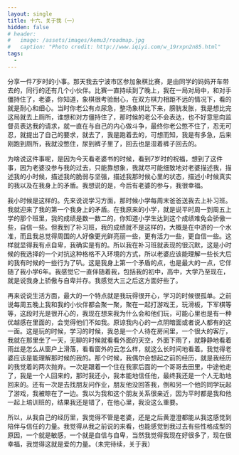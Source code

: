 ```yaml
---
layout: single
title: 十六、关于我（一）
hidden: false
# header:
#   image: /assets/images/kemu3/roadmap.jpg
#   caption: "Photo credit: http://www.iqiyi.com/w_19rxpn2n85.html"
tags:
  - 
---
```


分享一件7岁时的小事。那天我去宁波市区参加象棋比赛，是由同学的妈妈开车带去的，同行的还有几个小伙伴。比赛一直持续到了晚上，我在一局对局中，和对手僵持住了，老婆，你知道，象棋很考验耐心，在双方棋力相距不远的情况下，看的就是耐心和细心。当时你老公有点尿急，整场象棋比下来，膀胱发胀，我是想比完这局就去上厕所，谁想和对方僵持住了，那时候的老公不会表达，也不好意思向监督员表达我的请求，就一直在与自己的内心做斗争，最终你老公憋不住了，忍无可忍，就提出了自己的要求，就去了，我是跑着去的，可想而知，我是有多急，后来刚跑到厕所，我就没憋住，尿到裤子里了，回去也是湿着裤子回去的。

为啥说这件事呢，是因为今天看老婆书的时候，看到7岁时的祝福，想到了这件事，因为老婆没参与我的过去，只能靠想象，我就尽可能细致地对老婆描述我，描述我的小时候，描述我的脆弱与坚强，描述我那时候心里的状态，描述小时候真实的我以及在我身上的矛盾。我想说的是，今后有老婆的参与，我很幸福。

我小时候是这样的。先来说说学习方面，那时候小学每周末爸爸送我去上补习班。我就迎来了我的第一个我身上的矛盾。在我原来的小学，就是说平时周一到周五上学的那个班里，我的成绩是数一数二的，你知道小学生达到这个成绩难免会骄傲一些，自信一些。但我到了补习班，我的成绩就不是这样的，大概是在中游的一个水准，而且我总觉得周围的人好像更光鲜亮丽一些，更有活力一些，更自信一些。这样就显得我有点自卑，我确实是有的。所以我在补习班就表现的很沉默，这是小时候的我选择的一个对抗这种格格不入环境的方式，所以老婆应该能理解一些长大后的我有时候的一些行为了叭。这是我身上第一个矛盾的点，也是最大的一点，它伴随了我小学6年。我感觉它一直伴随着我，包括我的初中，高中，大学乃至现在，就是说我身上骄傲与自卑并存。我感觉大三之后这方面好些了。

再来说说生活方面，最大的一个特点就是我玩得很开心，学习的时候很孤单。之前说每周五晚上我和我的小伙伴都会聚一聚，聚在一起打游戏王，玩滑板，下军棋等等，这段时光是很开心的，我现在想来我为什么会和他们玩，可能心里也是有一种优越感在里面的，会觉得他们不如我。原谅我内心的一点阴暗面或者说人都有的这一面。这是玩的时候，学习的时候，我总是一个人待在房间里，一个很大的客厅，我就在那里坐了一天，无聊的时候就看看外面的天空，外面下雨了，就静静地看着雨丝是怎么从窗户上滑落，看看窗外的云怎么样，就这么长时间地看着。我觉得老婆应该是能理解那时候的我的。那个时候，我偶尔会想起之前的经历，就是我经历的我觉着的两次抛弃。一次是跟着一个住在我家后面的一个哥哥去田里，中途他走了，我是一个人回来的，那时我还小，我本能地信任他，最终我还是一个人无助地回来的。还有一次是去找朋友问作业，朋友他没回答我，倒和另一个他的同学玩起了游戏，我被晾在了一边。我以为我和这个朋友关系很亲近，因为平时都是我和他一起上培训班的，结果我还是错了，在他心里，我没这么重要。

所以，从我自己的经历里，我觉得不管是老婆，还是之后黄澄澄都能从我这感觉到陪伴与信任的力量。我觉得从我之前说的来看，也能感觉到我过去有些性格成型的原因，一个就是敏感，一个就是自信与自卑，当然我觉得我现在好很多了，现在很幸福，我觉得这就是爱的力量。（未完待续，关于我）